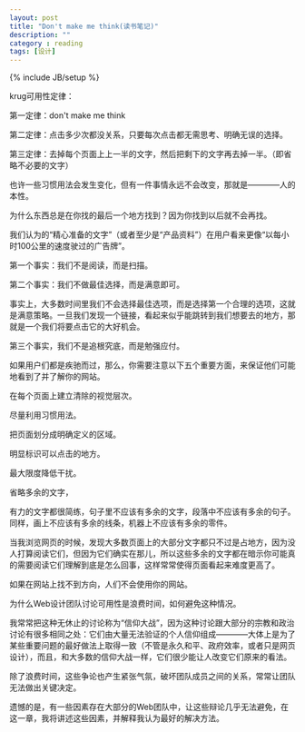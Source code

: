 ```yaml
---
layout: post
title: "Don't make me think(读书笔记)"
description: ""
category : reading
tags: [设计]
---
```

{% include JB/setup %}

krug可用性定律：

第一定律：don't make me think

第二定律：点击多少次都没关系，只要每次点击都无需思考、明确无误的选择。

第三定律：去掉每个页面上上一半的文字，然后把剩下的文字再去掉一半。（即省略不必要的文字）

也许一些习惯用法会发生变化，但有一件事情永远不会改变，那就是————人的本性。

为什么东西总是在你找的最后一个地方找到？因为你找到以后就不会再找。

我们认为的“精心准备的文字”（或者至少是“产品资料”）在用户看来更像“以每小时100公里的速度驶过的广告牌”。

第一个事实：我们不是阅读，而是扫描。

第二个事实：我们不做最佳选择，而是满意即可。

事实上，大多数时间里我们不会选择最佳选项，而是选择第一个合理的选项，这就是满意策略。一旦我们发现一个链接，看起来似乎能跳转到我们想要去的地方，那就是一个我们将要点击它的大好机会。

第三个事实，我们不是追根究底，而是勉强应付。

如果用户们都是疾驰而过，那么，你需要注意以下五个重要方面，来保证他们可能地看到了并了解你的网站。

在每个页面上建立清除的视觉层次。

尽量利用习惯用法。

把页面划分成明确定义的区域。

明显标识可以点击的地方。

最大限度降低干扰。

省略多余的文字，

有力的文字都很简练，句子里不应该有多余的文字，段落中不应该有多余的句子。同样，画上不应该有多余的线条，机器上不应该有多余的零件。

当我浏览网页的时候，发现大多数页面上的大部分文字都只不过是占地方，因为没人打算阅读它们，但因为它们确实在那儿，所以这些多余的文字都在暗示你可能真的需要阅读它们理解到底是怎么回事，这样常常使得页面看起来难度更高了。

如果在网站上找不到方向，人们不会使用你的网站。

为什么Web设计团队讨论可用性是浪费时间，如何避免这种情况。

我常常把这种无休止的讨论称为“信仰大战”，因为这种讨论跟大部分的宗教和政治讨论有很多相同之处：它们由大量无法验证的个人信仰组成————大体上是为了某些重要问题的最好做法上取得一致（不管是永久和平、政府效率，或者只是网页设计），而且，和大多数的信仰大战一样，它们很少能让人改变它们原来的看法。

除了浪费时间，这些争论也产生紧张气氛，破坏团队成员之间的关系，常常让团队无法做出关键决定。

遗憾的是，有一些因素存在大部分的Web团队中，让这些辩论几乎无法避免，在这一章，我将讲述这些因素，并解释我认为最好的解决方法。

